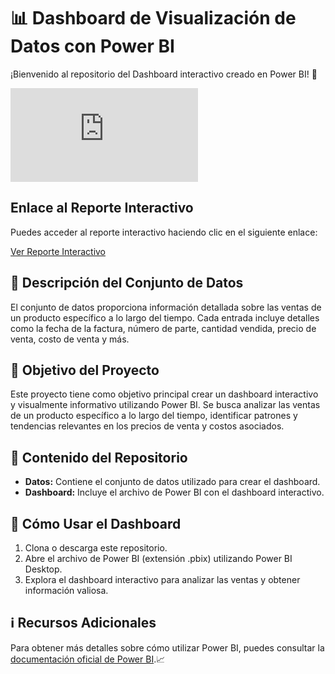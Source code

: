 # 📊 Dashboard de Visualización de Datos con Power BI

¡Bienvenido al repositorio del Dashboard interactivo creado en Power BI! 🚀

![Dashboard](https://github.com/guzmajo/PowerBi/blob/main/dashboard%20Merx.pdf)

## Enlace al Reporte Interactivo

Puedes acceder al reporte interactivo haciendo clic en el siguiente enlace:

[Ver Reporte Interactivo](https://app.powerbi.com/view?r=eyJrIjoiYWUyZjFhY2YtZGRjNy00ZTYxLWFiMDQtNmNhNDQ3OWNkZjU3IiwidCI6IjJlYzk4MWZiLTkyODMtNDNhMC05YTM5LTMzMzJmYzU0ZDc3NCIsImMiOjR9)

## 📝 Descripción del Conjunto de Datos

El conjunto de datos proporciona información detallada sobre las ventas de un producto específico a lo largo del tiempo. Cada entrada incluye detalles como la fecha de la factura, número de parte, cantidad vendida, precio de venta, costo de venta y más.

## 🎯 Objetivo del Proyecto

Este proyecto tiene como objetivo principal crear un dashboard interactivo y visualmente informativo utilizando Power BI. Se busca analizar las ventas de un producto específico a lo largo del tiempo, identificar patrones y tendencias relevantes en los precios de venta y costos asociados.

## 📂 Contenido del Repositorio

- **Datos:** Contiene el conjunto de datos utilizado para crear el dashboard.
- **Dashboard:** Incluye el archivo de Power BI con el dashboard interactivo.

## 🚀 Cómo Usar el Dashboard

1. Clona o descarga este repositorio.
2. Abre el archivo de Power BI (extensión .pbix) utilizando Power BI Desktop.
3. Explora el dashboard interactivo para analizar las ventas y obtener información valiosa.

## ℹ️ Recursos Adicionales

Para obtener más detalles sobre cómo utilizar Power BI, puedes consultar la [documentación oficial de Power BI](https://powerbi.microsoft.com/es-es/documentation/).📈



